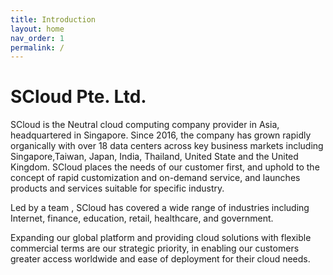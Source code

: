 ```yaml
---
title: Introduction
layout: home
nav_order: 1
permalink: /
---
```


# SCloud Pte. Ltd.

SCloud is the Neutral cloud computing company provider in Asia, headquartered in Singapore. Since 2016, the company has grown rapidly organically with over 18 data centers across key business markets including Singapore,Taiwan, Japan, India, Thailand, United State and the United Kingdom. SCloud places the needs of our customer first, and uphold to the concept of rapid customization and on-demand service, and launches products and services suitable for specific industry.

Led by a team , SCloud has covered a wide range of industries including Internet, finance, education, retail, healthcare, and government.

Expanding our global platform and providing cloud solutions with flexible commercial terms are our strategic priority, in enabling our customers greater access worldwide and ease of deployment for their cloud needs.
